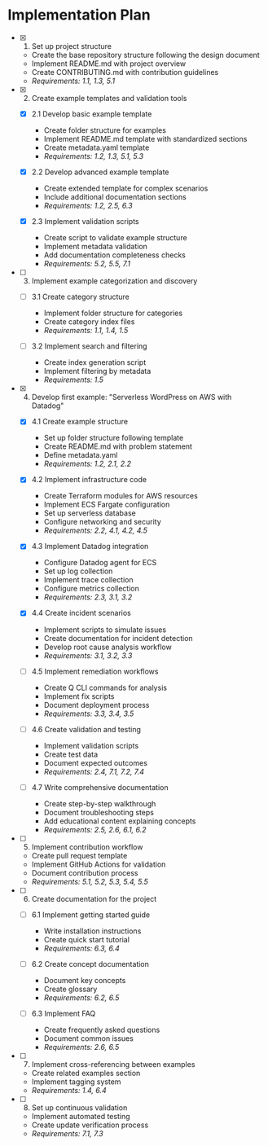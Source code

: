 # Implementation Plan

- [x] 1. Set up project structure
  - Create the base repository structure following the design document
  - Implement README.md with project overview
  - Create CONTRIBUTING.md with contribution guidelines
  - _Requirements: 1.1, 1.3, 5.1_

- [x] 2. Create example templates and validation tools
  - [x] 2.1 Develop basic example template
    - Create folder structure for examples
    - Implement README.md template with standardized sections
    - Create metadata.yaml template
    - _Requirements: 1.2, 1.3, 5.1, 5.3_
  
  - [x] 2.2 Develop advanced example template
    - Create extended template for complex scenarios
    - Include additional documentation sections
    - _Requirements: 1.2, 2.5, 6.3_
  
  - [x] 2.3 Implement validation scripts
    - Create script to validate example structure
    - Implement metadata validation
    - Add documentation completeness checks
    - _Requirements: 5.2, 5.5, 7.1_

- [ ] 3. Implement example categorization and discovery
  - [ ] 3.1 Create category structure
    - Implement folder structure for categories
    - Create category index files
    - _Requirements: 1.1, 1.4, 1.5_
  
  - [ ] 3.2 Implement search and filtering
    - Create index generation script
    - Implement filtering by metadata
    - _Requirements: 1.5_

- [x] 4. Develop first example: "Serverless WordPress on AWS with Datadog"
  - [x] 4.1 Create example structure
    - Set up folder structure following template
    - Create README.md with problem statement
    - Define metadata.yaml
    - _Requirements: 1.2, 2.1, 2.2_
  
  - [x] 4.2 Implement infrastructure code
    - Create Terraform modules for AWS resources
    - Implement ECS Fargate configuration
    - Set up serverless database
    - Configure networking and security
    - _Requirements: 2.2, 4.1, 4.2, 4.5_
  
  - [x] 4.3 Implement Datadog integration
    - Configure Datadog agent for ECS
    - Set up log collection
    - Implement trace collection
    - Configure metrics collection
    - _Requirements: 2.3, 3.1, 3.2_
  
  - [x] 4.4 Create incident scenarios
    - Implement scripts to simulate issues
    - Create documentation for incident detection
    - Develop root cause analysis workflow
    - _Requirements: 3.1, 3.2, 3.3_
  
  - [ ] 4.5 Implement remediation workflows
    - Create Q CLI commands for analysis
    - Implement fix scripts
    - Document deployment process
    - _Requirements: 3.3, 3.4, 3.5_
  
  - [ ] 4.6 Create validation and testing
    - Implement validation scripts
    - Create test data
    - Document expected outcomes
    - _Requirements: 2.4, 7.1, 7.2, 7.4_
  
  - [ ] 4.7 Write comprehensive documentation
    - Create step-by-step walkthrough
    - Document troubleshooting steps
    - Add educational content explaining concepts
    - _Requirements: 2.5, 2.6, 6.1, 6.2_

- [ ] 5. Implement contribution workflow
  - Create pull request template
  - Implement GitHub Actions for validation
  - Document contribution process
  - _Requirements: 5.1, 5.2, 5.3, 5.4, 5.5_

- [ ] 6. Create documentation for the project
  - [ ] 6.1 Implement getting started guide
    - Write installation instructions
    - Create quick start tutorial
    - _Requirements: 6.3, 6.4_
  
  - [ ] 6.2 Create concept documentation
    - Document key concepts
    - Create glossary
    - _Requirements: 6.2, 6.5_
  
  - [ ] 6.3 Implement FAQ
    - Create frequently asked questions
    - Document common issues
    - _Requirements: 2.6, 6.5_

- [ ] 7. Implement cross-referencing between examples
  - Create related examples section
  - Implement tagging system
  - _Requirements: 1.4, 6.4_

- [ ] 8. Set up continuous validation
  - Implement automated testing
  - Create update verification process
  - _Requirements: 7.1, 7.3_